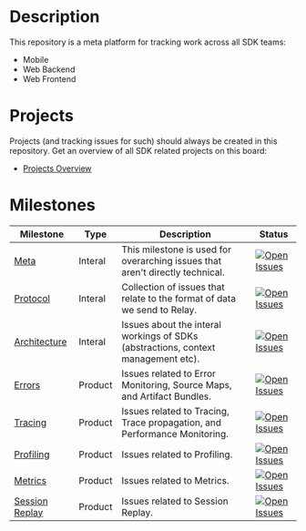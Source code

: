 # Description

This repository is a meta platform for tracking work across all SDK teams:
- Mobile
- Web Backend
- Web Frontend

# Projects

Projects (and tracking issues for such) should always be created in this repository. Get an overview of all SDK related projects on this board:

- [Projects Overview](https://github.com/orgs/getsentry/projects/114)


# Milestones

| Milestone | Type | Description | Status |
|-----------|------|-------------|--------|
| [Meta](https://github.com/getsentry/team-sdks/milestone/14) | Interal | This milestone is used for overarching issues that aren't directly technical. | [![Open Issues](https://img.shields.io/github/milestones/issues-open/getsentry/team-sdks/14?style=flat-square&label=Open%20Issues&labelColor=3E3446&color=DBD6E1)](https://github.com/getsentry/team-sdks/milestone/14) |
| [Protocol](https://github.com/getsentry/team-sdks/milestone/15) | Interal | Collection of issues that relate to the format of data we send to Relay. | [![Open Issues](https://img.shields.io/github/milestones/issues-open/getsentry/team-sdks/15?style=flat-square&label=Open%20Issues&labelColor=3E3446&color=DBD6E1)](https://github.com/getsentry/team-sdks/milestone/15) |
| [Architecture](https://github.com/getsentry/team-sdks/milestone/16) | Interal | Issues about the interal workings of SDKs (abstractions, context management etc). | [![Open Issues](https://img.shields.io/github/milestones/issues-open/getsentry/team-sdks/16?style=flat-square&label=Open%20Issues&labelColor=3E3446&color=DBD6E1)](https://github.com/getsentry/team-sdks/milestone/16) |
| [Errors](https://github.com/getsentry/team-sdks/milestone/8) | Product | Issues related to Error Monitoring, Source Maps, and Artifact Bundles.  | [![Open Issues](https://img.shields.io/github/milestones/issues-open/getsentry/team-sdks/8?style=flat-square&label=Open%20Issues&labelColor=3E3446&color=DBD6E1)](https://github.com/getsentry/team-sdks/milestone/8) |
| [Tracing](https://github.com/getsentry/team-sdks/milestone/9) | Product | Issues related to Tracing, Trace propagation, and Performance Monitoring. | [![Open Issues](https://img.shields.io/github/milestones/issues-open/getsentry/team-sdks/9?style=flat-square&label=Open%20Issues&labelColor=3E3446&color=DBD6E1)](https://github.com/getsentry/team-sdks/milestone/9) |
| [Profiling](https://github.com/getsentry/team-sdks/milestone/12) | Product | Issues related to Profiling. | [![Open Issues](https://img.shields.io/github/milestones/issues-open/getsentry/team-sdks/12?style=flat-square&label=Open%20Issues&labelColor=3E3446&color=DBD6E1)](https://github.com/getsentry/team-sdks/milestone/12) |
| [Metrics](https://github.com/getsentry/team-sdks/milestone/16) | Product | Issues related to Metrics. | [![Open Issues](https://img.shields.io/github/milestones/issues-open/getsentry/team-sdks/16?style=flat-square&label=Open%20Issues&labelColor=3E3446&color=DBD6E1)](https://github.com/getsentry/team-sdks/milestone/16) |
| [Session Replay](https://github.com/getsentry/team-sdks/milestone/13) | Product | Issues related to Session Replay. | [![Open Issues](https://img.shields.io/github/milestones/issues-open/getsentry/team-sdks/13?style=flat-square&label=Open%20Issues&labelColor=3E3446&color=DBD6E1)](https://github.com/getsentry/team-sdks/milestone/13) |
